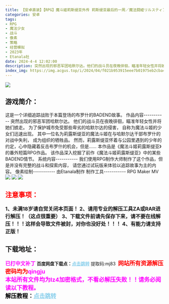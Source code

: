 ```yaml
---
title: 【安卓直装】【RPG】魔斗姬莉斯缇亚外传 莉斯缇亚最后的一周／魔法闘姫リルスティア リルスティア最後の一週間 v1.0
categories: 安卓
tags:
- RPG
- 魔法少女
- 战斗
- 像素
- 策略
- 经营模拟
- 2023年
- Etanala社
date: 2024-4-4 12:02:00
description: 突然出现的邪恶军团哈默尔达。他们的战斗员在夜晚徘徊，瞄准年轻女性并将她们掳走。为了保护城市免受那些卑劣的哈默尔达的侵害，自称为魔法斗姬的少女们迅速出现。其中一位名为莉露斯缇亚的魔法斗姬在与哈默尔达干部布罗什的对战中失利，成为组织的牺牲品。
index_img: https://img.acgus.top/i/2024/04/f021b953915eee7b01975eb2cba498f0.webp
---
```

![](https://img.acgus.top/i/2024/04/f021b953915eee7b01975eb2cba498f0.webp)
## 游戏简介：
这是一个详细追踪战败于本篇登场的布罗什的BADEND故事。
作品内容-----------
突然出现的邪恶军团哈默尔达。
他们的战斗员在夜晚徘徊，瞄准年轻女性并将她们掳走。
为了保护城市免受那些卑劣的哈默尔达的侵害，
自称为魔法斗姬的少女们迅速出现。
其中一位名为莉露斯缇亚的魔法斗姬在与哈默尔达干部布罗什的对战中失利，
成为组织的牺牲品。
然而，莉露斯缇亚怀着与公园里遇到的少年的约定，心中隐藏着反击布罗什的机会，但是……
本作品是《魔法斗姬莉露斯缇亚》的番外短篇RPG作品。
该作品深入挖掘了前作《魔法斗姬莉露斯缇亚》中的某些BADEND情节。
系统内容-----------
我们使用RPG制作大师制作了这个作品，但是并没有完整的战斗和探索内容，
请您通过试玩版来体验以追踪故事为主的内容。
像素绘制-----------
由Etanala制作
制作工具-----------
RPG Maker MV
![](https://img.acgus.top/i/2024/04/edc1ec682b3566762130399790b3c721.webp)
![](https://img.acgus.top/i/2024/04/f942c0e3eb5c1ce9414521427e629057.webp)
![](https://img.acgus.top/i/2024/04/05cc6e717dcdfe8c637f255a3d18a30d.webp)






## <font color=#FF0000 >注意事项：</font>
<font size=3><b>1、未满18岁请自觉关闭本页面！
2、请用专业的解压工具ZA或RAR进行解压！（这点很重要）
3、下载文件前请先保存下来，请不要在线解压！！！这样会导致文件被封，对你也没好处！！！
4、有能力请支持正版！</b></font>

## 下载地址：
<font color=#FF00FF size=3><b>已打中文补丁</b></font>
<b>百度网盘下载点：</b><a href="https://pan.baidu.com/s/1fzOvlPaBFwoI6PY50NmHGw?pwd=mj83" style="color: #87CEEB;"><b>点击跳转</b></a> 提取码:mj83
<a style="padding: 0" href="https://post.qingju.org/AD/"><img style="max-width:100%" src="https://img.acgus.top/i/2024/07/478f689b8021d8d499ab43d21acf137a.gif" alt=""></a>
<b><font color=#FF0000 size=4>网站所有资源解压密码均为</b></font><b><font color=#FF00FF size=4>qingju</font><font color=#FF0000 ></font></b><br><b><font color=#FF00FF size=4>本站所有文件均为lz4加密格式，不看必解压失败！！请务必阅读以下教程。</b></font><br><b><font color=#000 size=4>解压教程：</b><a href="https://post.qingju.org/tutorial/000/" style="color: #87CEEB;"><b>点击跳转</b></a>